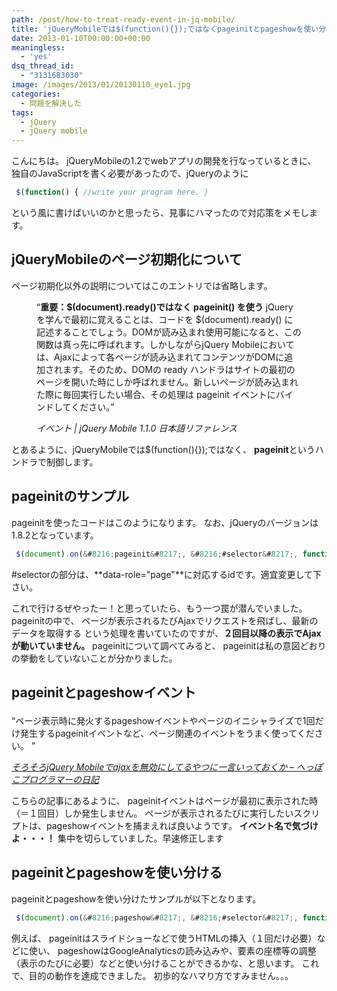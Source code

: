 ```yaml
---
path: /post/how-to-treat-ready-event-in-jq-mobile/
title: 'jQueryMobileでは$(function(){});ではなくpageinitとpageshowを使い分けるべき'
date: 2013-01-10T00:00:00+00:00
meaningless:
  - 'yes'
dsq_thread_id:
  - "3131683030"
image: /images/2013/01/20130110_eye1.jpg
categories:
  - 問題を解決した
tags:
  - jQuery
  - jQuery mobile
---
```

<section id="intro"> 

こんにちは。 jQueryMobileの1.2でwebアプリの開発を行なっているときに、 独自のJavaScriptを書く必要があったので、jQueryのように 

```javascript
 $(function() { //write your program here. } 
```

 

という風に書けばいいのかと思ったら、見事にハマったので対応策をメモします。</section> 

<!--more-->

<section id="practice"> 

jQueryMobileのページ初期化について
----------------------------------------

ページ初期化以外の説明についてはこのエントリでは省略します。<figure> 

<q><strong>重要：$(document).ready()ではなく pageinit() を使う</strong> jQueryを学んで最初に覚えることは、コードを $(document).ready() に記述することでしょう。DOMが読み込まれ使用可能になると、この関数は真っ先に呼ばれます。しかしながらjQuery Mobileにおいては、Ajaxによって各ページが読み込まれてコンテンツがDOMに追加されます。そのため、DOMの ready ハンドラはサイトの最初のページを開いた時にしか呼ばれません。新しいページが読み込まれた際に毎回実行したい場合、その処理は pageinit イベントにバインドしてください。</q> <figcaption> <cite><span class="removed_link" title="http://dev.screw-axis.com/doc/jquery_mobile/api/events/">イベント | jQuery Mobile 1.1.0 日本語リファレンス</span></cite> </figcaption> </figure> 

とあるように、jQueryMobileでは$(function(){});ではなく、 **pageinit**というハンドラで制御します。</section> <section id="sample-pageinit"> 

pageinitのサンプル
----------------------------------------

pageinitを使ったコードはこのようになります。 なお、jQueryのバージョンは1.8.2となっています。 

```javascript
 $(document).on(&#8216;pageinit&#8217;, &#8216;#selector&#8217;, function() { //ここに処理を記述 }); 
```

 

#selectorの部分は、**data-role="page"**に対応するidです。適宜変更して下さい。

これで行けるぜやったー！と思っていたら、もう一つ罠が潜んでいました。 pageinitの中で、 ページが表示されるたびAjaxでリクエストを飛ばし、最新のデータを取得する という処理を書いていたのですが、**２回目以降の表示でAjaxが動いていません。** pageinitについて調べてみると、 pageinitは私の意図どおりの挙動をしていないことが分かりました。</section> <section id="pageinit-pageshow"> 

## pageinitとpageshowイベント<figure> 

<q>ページ表示時に発火するpageshowイベントやページのイニシャライズで1回だけ発生するpageinitイベントなど、ページ関連のイベントをうまく使ってください。 </q> <figcaption> <cite><a href="http://d.hatena.ne.jp/pikotea/20120405/1333631161" target="_blank">そろそろjQuery Mobileでajaxを無効にしてるやつに一言いっておくか &#8211; へっぽこプログラマーの日記</a></cite> </figcaption> </figure> 

こちらの記事にあるように、 pageinitイベントはページが最初に表示された時（＝１回目）しか発生しません。 ページが表示されるたびに実行したいスクリプトは、pageshowイベントを捕まえれば良いようです。 **イベント名で気づけよ・・・！** 集中を切らしていました。早速修正します</section> <section id="sample-both"> 

pageinitとpageshowを使い分ける
----------------------------------------

pageinitとpageshowを使い分けたサンプルが以下となります。 

```javascript
 $(document).on(&#8216;pageshow&#8217;, &#8216;#selector&#8217;, function() { //ページが表示されるたびに実行する }); $(document).on(&#8216;pageinit&#8217;, &#8216;#selector&#8217;, function() { //ページが初めて読み込まれたとき１回だけ実行する }); 
```

 

例えば、 pageinitはスライドショーなどで使うHTMLの挿入（１回だけ必要）などに使い、 pageshowはGoogleAnalyticsの読み込みや、要素の座標等の調整（表示のたびに必要）などと使い分けることができるかな、と思います。 これで、目的の動作を達成できました。 初歩的なハマり方ですみません。。。</section> 

<div style="font-size:0px;height:0px;line-height:0px;margin:0;padding:0;clear:both">
</div>